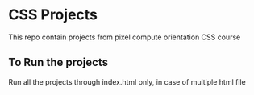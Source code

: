 
# CSS Projects

This repo contain projects from pixel compute orientation CSS course


## To Run the projects

Run all the projects through index.html only,  in case of
multiple html file


    
